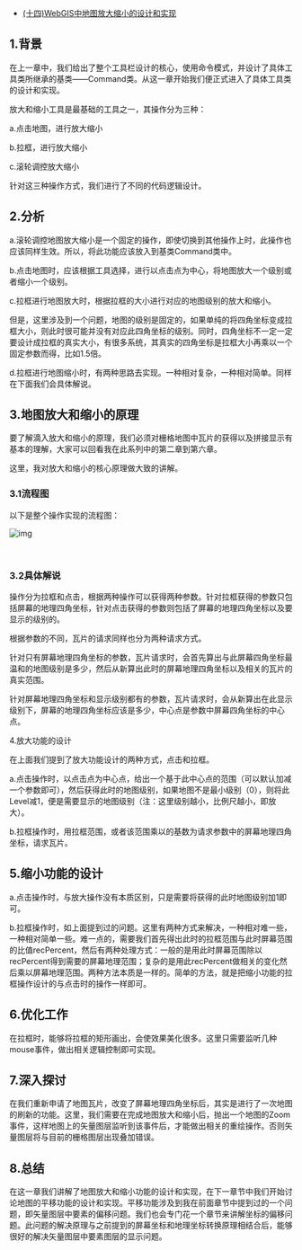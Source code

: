 - [(十四)WebGIS中地图放大缩小的设计和实现](https://www.cnblogs.com/naaoveGIS/p/4082964.html)

## 1.背景

在上一章中，我们给出了整个工具栏设计的核心，使用命令模式，并设计了具体工具类所继承的基类——Command类。从这一章开始我们便正式进入了具体工具类的设计和实现。

放大和缩小工具是最基础的工具之一，其操作分为三种：

a.点击地图，进行放大缩小

b.拉框，进行放大缩小

c.滚轮调控放大缩小

针对这三种操作方式，我们进行了不同的代码逻辑设计。

## 2.分析

a.滚轮调控地图放大缩小是一个固定的操作，即使切换到其他操作上时，此操作也应该同样生效。所以，将此功能应该放入到基类Command类中。

b.点击地图时，应该根据工具选择，进行以点击点为中心，将地图放大一个级别或者缩小一个级别。

c.拉框进行地图放大时，根据拉框的大小进行对应的地图级别的放大和缩小。

但是，这里涉及到一个问题，地图的级别是固定的，如果单纯的将四角坐标变成拉框大小，则此时很可能并没有对应此四角坐标的级别。同时，四角坐标不一定一定要设计成拉框的真实大小，有很多系统，其真实的四角坐标是拉框大小再乘以一个固定参数而得，比如1.5倍。

d.拉框进行地图缩小时，有两种思路去实现。一种相对复杂，一种相对简单。同样在下面我们会具体解说。

## 3.地图放大和缩小的原理

要了解滴入放大和缩小的原理，我们必须对栅格地图中瓦片的获得以及拼接显示有基本的理解，大家可以回看我在此系列中的第二章到第六章。

这里，我对放大和缩小的核心原理做大致的讲解。

### 3.1流程图

以下是整个操作实现的流程图：

 ![img](https://images0.cnblogs.com/blog/656746/201411/081128222999271.png)

​            

### 3.2具体解说

操作分为拉框和点击，根据两种操作可以获得两种参数。针对拉框获得的参数只包括屏幕的地理四角坐标，针对点击获得的参数则包括了屏幕的地理四角坐标以及要显示的级别的。

根据参数的不同，瓦片的请求同样也分为两种请求方式。

针对只有屏幕地理四角坐标的参数，瓦片请求时，会首先算出与此屏幕四角坐标最温和的地图级别是多少，然后从新算出此时的屏幕地理四角坐标以及相关的瓦片的真实范围。

针对屏幕地理四角坐标和显示级别都有的参数，瓦片请求时，会从新算出在此显示级别下，屏幕的地理四角坐标应该是多少，中心点是参数中屏幕四角坐标的中心点。

4.放大功能的设计

在上面我们提到了放大功能设计的两种方式，点击和拉框。

a.点击操作时，以点击点为中心点，给出一个基于此中心点的范围（可以默认加减一个参数即可），然后获得此时的地图级别，如果地图不是最小级别（0），则将此Level减1，便是需要显示的地图级别（注：这里级别越小，比例尺越小，即放大）。

b.拉框操作时，用拉框范围，或者该范围乘以的基数为请求参数中的屏幕地理四角坐标，请求瓦片。

## 5.缩小功能的设计

a.点击操作时，与放大操作没有本质区别，只是需要将获得的此时地图级别加1即可。

b.拉框操作时，如上面提到过的问题。这里有两种方式来解决，一种相对难一些，一种相对简单一些。难一点的，需要我们首先得出此时的拉框范围与此时屏幕范围的比值recPercent，然后有两种处理方式：一般的是用此时屏幕范围除以recPercent得到需要的屏幕地理范围；复杂的是用此recPercent做相关的变化然后乘以屏幕地理范围。两种方法本质是一样的。简单的方法，就是把缩小功能的拉框操作设计的与点击时的操作一样即可。

## 6.优化工作

在拉框时，能够将拉框的矩形画出，会使效果美化很多。这里只需要监听几种mouse事件，做出相关逻辑控制即可实现。

## 7.深入探讨

在我们重新申请了地图瓦片，改变了屏幕地理四角坐标后，其实是进行了一次地图的刷新的功能。这里，我们需要在完成地图放大和缩小后，抛出一个地图的Zoom事件，这样地图上的矢量图层监听到该事件后，才能做出相关的重绘操作。否则矢量图层将与目前的栅格图层出现叠加错误。

## 8.总结

在这一章我们讲解了地图放大和缩小功能的设计和实现，在下一章节中我们开始讨论地图的平移功能的设计和实现。平移功能涉及到我在前面章节中提到过的一个问题，即矢量图层中要素的偏移问题。我们也会专门花一个章节来讲解坐标的偏移问题。此问题的解决原理与之前提到的屏幕坐标和地理坐标转换原理相结合后，能够很好的解决矢量图层中要素图层的显示问题。